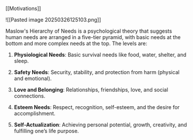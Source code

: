 [[Motivations]]


![[Pasted image 20250326125103.png]]



Maslow's Hierarchy of Needs is a psychological theory that suggests human needs are arranged in a five-tier pyramid, with basic needs at the bottom and more complex needs at the top. The levels are:

1. **Physiological Needs**: Basic survival needs like food, water, shelter, and sleep.
    
2. **Safety Needs**: Security, stability, and protection from harm (physical and emotional).
    
3. **Love and Belonging**: Relationships, friendships, love, and social connections.
    
4. **Esteem Needs**: Respect, recognition, self-esteem, and the desire for accomplishment.
    
5. **Self-Actualization**: Achieving personal potential, growth, creativity, and fulfilling one’s life purpose.